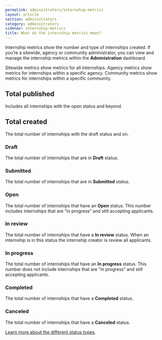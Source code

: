 ```yaml
---
permalink: administrators/internship-metrics
layout: article
section: administrators
category: administrators
sidenav: internship-metrics
title: What do the internship metrics mean?
---
```

Internship metrics show the number and type of internships created. If you’re a sitewide, agency or community administrator, you can view and manage the internship metrics within the **Administration** dashboard.

Sitewide metrics show metrics for all internships. Agency metrics show metrics for internships within a specific agency.  Community metrics show metrics for internships within a specific community.

## Total published
Includes all internships with the open status and beyond.

## Total created
The total number of internships with the draft status and on.

### Draft
The total number of internships that are in **Draft** status.

### Submitted
The total number of internships that are in **Submitted** status.

### Open
The total number of internships that have an **Open** status. This number includes internships that are “in progress” and still accepting applicants.

### In review
The total number of internships that have a **In review** status. When an internship is in this status the internship creator is review all applicants. 

### In progress
The total number of internships that have an **In progress** status. This number does not include internships that are “in progress” and still accepting applicants.

### Completed
The total number of internships that have a **Completed** status.

### Canceled
The total number of internships that have a **Canceled** status.

[Learn more about the different status types](../internship-creators/internship-status/).
